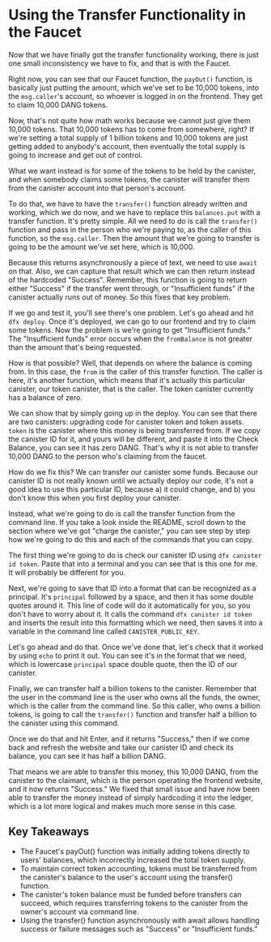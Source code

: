 # Using the Transfer Functionality in the Faucet

Now that we have finally got the transfer functionality working, there is just one small inconsistency we have to fix, and that is with the Faucet.

Right now, you can see that our Faucet function, the `payOut()` function, is basically just putting the amount, which we've set to be 10,000 tokens, into the `msg.caller`'s account, so whoever is logged in on the frontend. They get to claim 10,000 DANG tokens.

Now, that's not quite how math works because we cannot just give them 10,000 tokens. That 10,000 tokens has to come from somewhere, right? If we're setting a total supply of 1 billion tokens and 10,000 tokens are just getting added to anybody's account, then eventually the total supply is going to increase and get out of control.

What we want instead is for some of the tokens to be held by the canister, and when somebody claims some tokens, the canister will transfer them from the canister account into that person's account.

To do that, we have to have the `transfer()` function already written and working, which we do now, and we have to replace this `balances.put` with a transfer function. It's pretty simple. All we need to do is call the `transfer()` function and pass in the person who we're paying to, as the caller of this function, so the `msg.caller`. Then the amount that we're going to transfer is going to be the amount we've set here, which is 10,000.

Because this returns asynchronously a piece of text, we need to use `await` on that. Also, we can capture that result which we can then return instead of the hardcoded "Success". Remember, this function is going to return either "Success" if the transfer went through, or "Insufficient funds" if the canister actually runs out of money. So this fixes that key problem.

If we go and test it, you'll see there's one problem. Let's go ahead and hit `dfx deploy`. Once it's deployed, we can go to our frontend and try to claim some tokens. Now the problem is we're going to get "Insufficient funds." The "Insufficient funds" error occurs when the `fromBalance` is not greater than the amount that's being requested.

How is that possible? Well, that depends on where the balance is coming from. In this case, the `from` is the caller of this transfer function. The caller is here, it's another function, which means that it's actually this particular canister, our token canister, that is the caller. The token canister currently has a balance of zero.

We can show that by simply going up in the deploy. You can see that there are two canisters: upgrading code for canister token and token assets. `token` is the canister where this money is being transferred from. If we copy the canister ID for it, and yours will be different, and paste it into the Check Balance, you can see it has zero DANG. That's why it is not able to transfer 10,000 DANG to the person who's claiming from the faucet.

How do we fix this? We can transfer our canister some funds. Because our canister ID is not really known until we actually deploy our code, it's not a good idea to use this particular ID, because a) it could change, and b) you don't know this when you first deploy your canister.

Instead, what we're going to do is call the transfer function from the command line. If you take a look inside the README, scroll down to the section where we've got "charge the canister," you can see step by step how we're going to do this and each of the commands that you can copy.

The first thing we're going to do is check our canister ID using `dfx canister id token`. Paste that into a terminal and you can see that is this one for me. It will probably be different for you.

Next, we're going to save that ID into a format that can be recognized as a principal. It's `principal` followed by a space, and then it has some double quotes around it. This line of code will do it automatically for you, so you don't have to worry about it. It calls the command `dfx canister id token` and inserts the result into this formatting which we need, then saves it into a variable in the command line called `CANISTER_PUBLIC_KEY`.

Let's go ahead and do that. Once we've done that, let's check that it worked by using `echo` to print it out. You can see it's in the format that we need, which is lowercase `principal` space double quote, then the ID of our canister.

Finally, we can transfer half a billion tokens to the canister. Remember that the user in the command line is the user who owns all the funds, the owner, which is the caller from the command line. So this caller, who owns a billion tokens, is going to call the `transfer()` function and transfer half a billion to the canister using this command.

Once we do that and hit Enter, and it returns "Success," then if we come back and refresh the website and take our canister ID and check its balance, you can see it has half a billion DANG.

That means we are able to transfer this money, this 10,000 DANG, from the canister to the claimant, which is the person operating the frontend website, and it now returns "Success." We fixed that small issue and have now been able to transfer the money instead of simply hardcoding it into the ledger, which is a lot more logical and makes much more sense in this case.

## Key Takeaways

- The Faucet's payOut() function was initially adding tokens directly to users' balances, which incorrectly increased the total token supply.
- To maintain correct token accounting, tokens must be transferred from the canister's balance to the user's account using the transfer() function.
- The canister's token balance must be funded before transfers can succeed, which requires transferring tokens to the canister from the owner's account via command line.
- Using the transfer() function asynchronously with await allows handling success or failure messages such as "Success" or "Insufficient funds."

